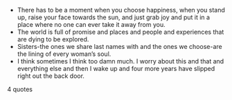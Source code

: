  - There has to be a moment when you choose happiness, when you stand up, raise your face towards the sun, and just grab joy and put it in a place where no one can ever take it away from you.
 - The world is full of promise and places and people and experiences that are dying to be explored.
 - Sisters-the ones we share last names with and the ones we choose-are the lining of every woman’s soul.
 - I think sometimes I think too damn much. I worry about this and that and everything else and then I wake up and four more years have slipped right out the back door.

4 quotes